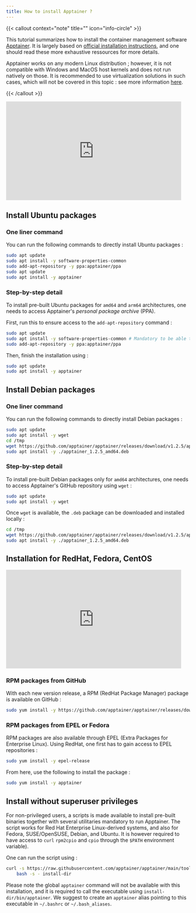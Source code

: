 ```yaml
---
title: How to install Apptainer ?
---
```


{{< callout context="note" title="" icon="info-circle" >}}

This tutorial summarizes how to install the container management software [Apptainer](https://apptainer.org/). It is largely based on [official installation instructions](https://apptainer.org/docs/admin/1.2/installation.html#install-from-pre-built-packages), and one should read these more exhaustive ressources for more details.

Apptainer works on any modern Linux distribution ; however, it is not compatible with Windows and MacOS host kernels and does not run natively on those. It is recommended to use virtualization solutions in such cases, which will not be covered in this topic : see more information [here](https://apptainer.org/docs/admin/1.2/installation.html#installation-on-windows-or-mac).

{{< /callout >}}

<iframe width="480" height="270" src="https://www.youtube.com/embed/pwwVRjyGKe4?si=seC749ija5Hinbce" title="YouTube video player" frameborder="0" allow="accelerometer; autoplay; clipboard-write; encrypted-media; gyroscope; picture-in-picture; web-share" allowfullscreen></iframe>

## Install Ubuntu packages

###  One liner command
You can run the following commands to directly install Ubuntu packages :

```sh
sudo apt update 
sudo apt install -y software-properties-common
sudo add-apt-repository -y ppa:apptainer/ppa
sudo apt update
sudo apt install -y apptainer
```

### Step-by-step detail
To install pre-built Ubuntu packages for `amd64` and `arm64` architectures, one needs to access Apptainer's *personal package archive* (PPA).

First, run this to ensure access to the `add-apt-repository` command :

```sh
sudo apt update 
sudo apt install -y software-properties-common # Mandatory to be able to run next command
sudo add-apt-repository -y ppa:apptainer/ppa
```

Then, finish the installation using :

```sh
sudo apt update
sudo apt install -y apptainer
```

##  Install Debian packages
###  One liner command
You can run the following commands to directly install Debian packages :

```sh
sudo apt update
sudo apt install -y wget
cd /tmp
wget https://github.com/apptainer/apptainer/releases/download/v1.2.5/apptainer_1.2.5_amd64.deb
sudo apt install -y ./apptainer_1.2.5_amd64.deb
```

### Step-by-step detail
To install pre-built Debian packages only for `amd64` architectures, one needs to access Apptainer's GitHub repository using `wget` :

```sh
sudo apt update
sudo apt install -y wget
```

Once  `wget` is available, the `.deb` package can be downloaded and installed locally :

```sh
cd /tmp
wget https://github.com/apptainer/apptainer/releases/download/v1.2.5/apptainer_1.2.5_amd64.deb
sudo apt install -y ./apptainer_1.2.5_amd64.deb
```

## Installation for RedHat, Fedora, CentOS

<iframe width="480" height="270" src="https://www.youtube.com/embed/eCS40YOdri8?si=46fB7Cl9Nklg-UWU" title="YouTube video player" frameborder="0" allow="accelerometer; autoplay; clipboard-write; encrypted-media; gyroscope; picture-in-picture; web-share" allowfullscreen></iframe>

### RPM packages from GitHub
With each new version release, a RPM (RedHat Package Manager) package is available on GitHub :

```sh
sudo yum install -y https://github.com/apptainer/apptainer/releases/download/v1.2.5/apptainer-1.2.5-1.x86_64.rpm
```

### RPM packages from EPEL or Fedora
RPM packages are also available through EPEL (Extra Packages for Enterprise Linux).
Using RedHat, one first has to gain access to EPEL repositories :

```sh
sudo yum install -y epel-release
```

From here, use the following to install the package :

```sh
sudo yum install -y apptainer
```

## Install without superuser privileges
For non-privileged users, a scripts is made available to install pre-built binaries together with several utilitaries mandatory to run Apptainer. The script works for Red Hat Enterprise Linux-derived systems, and also for Fedora, SUSE/OpenSUSE, Debian, and Ubuntu. It is however required to have access to `curl` `rpm2cpio` and `cpio` through the `$PATH` environment variable).

One can run the script using :

```sh
curl -s https://raw.githubusercontent.com/apptainer/apptainer/main/tools/install-unprivileged.sh | \
    bash -s - install-dir
```

Please note the global `apptainer` command will not be available with this installation, and it is required to call the executable using `install-dir/bin/apptainer`. We suggest to create an `apptainer` alias pointing to this executable in `~/.bashrc` or `~/.bash_aliases`.






